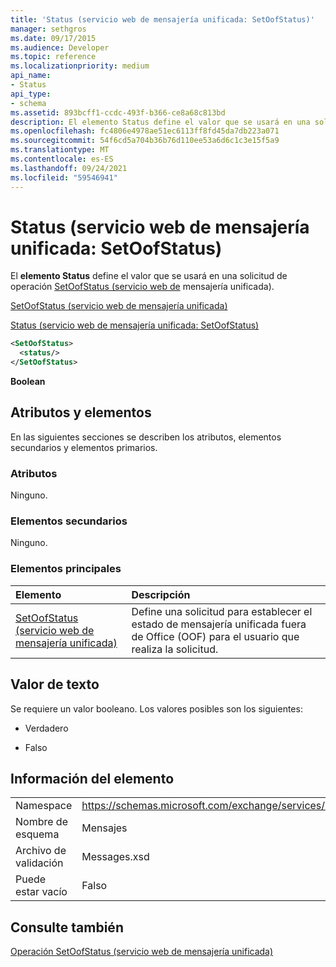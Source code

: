```yaml
---
title: 'Status (servicio web de mensajería unificada: SetOofStatus)'
manager: sethgros
ms.date: 09/17/2015
ms.audience: Developer
ms.topic: reference
ms.localizationpriority: medium
api_name:
- Status
api_type:
- schema
ms.assetid: 893bcff1-ccdc-493f-b366-ce8a68c813bd
description: El elemento Status define el valor que se usará en una solicitud de operación SetOofStatus (servicio web de mensajería unificada).
ms.openlocfilehash: fc4806e4978ae51ec6113ff8fd45da7db223a071
ms.sourcegitcommit: 54f6cd5a704b36b76d110ee53a6d6c1c3e15f5a9
ms.translationtype: MT
ms.contentlocale: es-ES
ms.lasthandoff: 09/24/2021
ms.locfileid: "59546941"
---
```

# <a name="status-um-web-service---setoofstatus"></a>Status (servicio web de mensajería unificada: SetOofStatus)

El **elemento Status** define el valor que se usará en una solicitud de operación [SetOofStatus (servicio web de](setoofstatus-operation-um-web-service.md) mensajería unificada). 
  
[SetOofStatus (servicio web de mensajería unificada)](setoofstatus-um-web-service.md)
  
[Status (servicio web de mensajería unificada: SetOofStatus)](status-um-web-servicesetoofstatus.md)
  
```xml
<SetOofStatus>
  <status/>
</SetOofStatus>
```

 **Boolean**
## <a name="attributes-and-elements"></a>Atributos y elementos

En las siguientes secciones se describen los atributos, elementos secundarios y elementos primarios.
  
### <a name="attributes"></a>Atributos

Ninguno.
  
### <a name="child-elements"></a>Elementos secundarios

Ninguno.
  
### <a name="parent-elements"></a>Elementos principales

|**Elemento**|**Descripción**|
|:-----|:-----|
|[SetOofStatus (servicio web de mensajería unificada)](setoofstatus-um-web-service.md) <br/> |Define una solicitud para establecer el estado de mensajería unificada fuera de Office (OOF) para el usuario que realiza la solicitud.  <br/> |
   
## <a name="text-value"></a>Valor de texto

Se requiere un valor booleano. Los valores posibles son los siguientes:
  
- Verdadero
    
- Falso
    
## <a name="element-information"></a>Información del elemento

|||
|:-----|:-----|
|Namespace  <br/> |https://schemas.microsoft.com/exchange/services/2006/messages  <br/> |
|Nombre de esquema  <br/> |Mensajes  <br/> |
|Archivo de validación  <br/> |Messages.xsd  <br/> |
|Puede estar vacío  <br/> |Falso  <br/> |
   
## <a name="see-also"></a>Consulte también



[Operación SetOofStatus (servicio web de mensajería unificada)](setoofstatus-operation-um-web-service.md)


